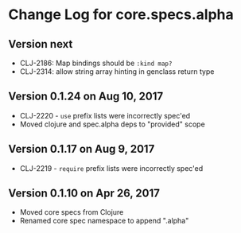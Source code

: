# Change Log for core.specs.alpha

## Version next

* CLJ-2186: Map bindings should be `:kind map?`
* CLJ-2314: allow string array hinting in genclass return type

## Version 0.1.24 on Aug 10, 2017

* CLJ-2220 - `use` prefix lists were incorrectly spec'ed
* Moved clojure and spec.alpha deps to "provided" scope

## Version 0.1.17 on Aug 9, 2017

* CLJ-2219 - `require` prefix lists were incorrectly spec'ed

## Version 0.1.10 on Apr 26, 2017

* Moved core specs from Clojure
* Renamed core spec namespace to append ".alpha"

